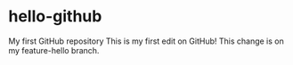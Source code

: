 # hello-github
My first GitHub repository
This is my first edit on GitHub!
This change is on my feature-hello branch.
